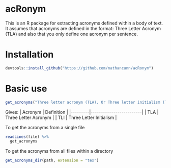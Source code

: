 # acRonym
This is an R package for extracting acronyms defined within a body of text. It
assumes that acronyms are defined in the format: Three Letter Acronym (TLA) and also
that you only define one acronym per sentence.

# Installation
``` r
devtools::install_github("https://github.com/nathancunn/acRonym")
```


# Basic use
```r
get_acronyms("Three letter acronym (TLA). Or Three letter initialism (TLI)")
```
Gives:
| Acronym | Definition              |
|---------|-------------------------|
| TLA     | Three Letter Acronym    |
| TLI     | Three Letter Initialism |

To get the acronyms from a single file

``` r
readLines(file) %>%
  get_acronyms
```

To get the acronyms from all files within a directory

``` r
get_acronyms_dir(path, extension = "tex")
```
